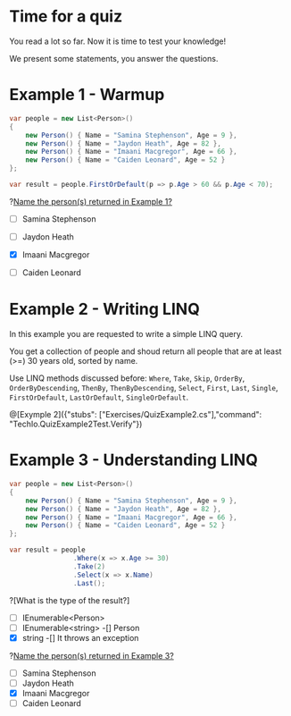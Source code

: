 # Time for a quiz

You read a lot so far.
Now it is time to test your knowledge!

We present some statements, you answer the questions.

# Example 1 - Warmup

```c#
var people = new List<Person>()
{
    new Person() { Name = "Samina Stephenson", Age = 9 },
    new Person() { Name = "Jaydon Heath", Age = 82 },
    new Person() { Name = "Imaani Macgregor", Age = 66 },
    new Person() { Name = "Caiden Leonard", Age = 52 }
};

var result = people.FirstOrDefault(p => p.Age > 60 && p.Age < 70);
```

?[Name the person(s) returned in Example 1?](multiple)
-[ ] Samina Stephenson
-[ ] Jaydon Heath
-[x] Imaani Macgregor
-[ ] Caiden Leonard



# Example 2 - Writing LINQ

In this example you are requested to write a simple LINQ query.

You get a collection of people and shoud return all people that are at least (>=) 30 years old, sorted by name.

Use LINQ methods discussed before: `Where`, `Take`, `Skip`, `OrderBy`, `OrderByDescending`, `ThenBy`, `ThenByDescending`, `Select`, `First`, `Last`, `Single`, `FirstOrDefault`, `LastOrDefault`, `SingleOrDefault`.


@[Exymple 2]({"stubs": ["Exercises/QuizExample2.cs"],"command": "TechIo.QuizExample2Test.Verify"})



# Example 3 - Understanding LINQ

```c#
var people = new List<Person>()
{
    new Person() { Name = "Samina Stephenson", Age = 9 },
    new Person() { Name = "Jaydon Heath", Age = 82 },
    new Person() { Name = "Imaani Macgregor", Age = 66 },
    new Person() { Name = "Caiden Leonard", Age = 52 }
};

var result = people
                .Where(x => x.Age >= 30)
                .Take(2)
                .Select(x => x.Name)
                .Last();
```

?[What is the type of the result?]
-[ ] IEnumerable&lt;Person&gt;
-[ ] IEnumerable&lt;string&gt;
-[] Person
-[x] string
-[] It throws an exception

?[Name the person(s) returned in Example 3?](multiple)
-[ ] Samina Stephenson
-[ ] Jaydon Heath
-[x] Imaani Macgregor
-[ ] Caiden Leonard